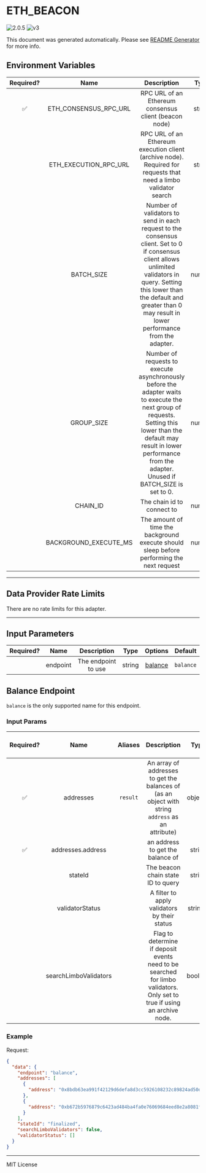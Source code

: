 # ETH_BEACON

![2.0.5](https://img.shields.io/github/package-json/v/smartcontractkit/external-adapters-js?filename=packages/sources/eth-beacon/package.json) ![v3](https://img.shields.io/badge/framework%20version-v3-blueviolet)

This document was generated automatically. Please see [README Generator](../../scripts#readme-generator) for more info.

## Environment Variables

| Required? |         Name          |                                                                                                                    Description                                                                                                                    |  Type  | Options | Default |
| :-------: | :-------------------: | :-----------------------------------------------------------------------------------------------------------------------------------------------------------------------------------------------------------------------------------------------: | :----: | :-----: | :-----: |
|    ✅     | ETH_CONSENSUS_RPC_URL |                                                                                               RPC URL of an Ethereum consensus client (beacon node)                                                                                               | string |         |         |
|           | ETH_EXECUTION_RPC_URL |                                                                 RPC URL of an Ethereum execution client (archive node). Required for requests that need a limbo validator search                                                                  | string |         |   ``    |
|           |      BATCH_SIZE       | Number of validators to send in each request to the consensus client. Set to 0 if consensus client allows unlimited validators in query. Setting this lower than the default and greater than 0 may result in lower performance from the adapter. | number |         |  `15`   |
|           |      GROUP_SIZE       |       Number of requests to execute asynchronously before the adapter waits to execute the next group of requests. Setting this lower than the default may result in lower performance from the adapter. Unused if BATCH_SIZE is set to 0.        | number |         |  `15`   |
|           |       CHAIN_ID        |                                                                                                            The chain id to connect to                                                                                                             | number |         |   `1`   |
|           | BACKGROUND_EXECUTE_MS |                                                                             The amount of time the background execute should sleep before performing the next request                                                                             | number |         | `10000` |

---

## Data Provider Rate Limits

There are no rate limits for this adapter.

---

## Input Parameters

| Required? |   Name   |     Description     |  Type  |           Options            |  Default  |
| :-------: | :------: | :-----------------: | :----: | :--------------------------: | :-------: |
|           | endpoint | The endpoint to use | string | [balance](#balance-endpoint) | `balance` |

## Balance Endpoint

`balance` is the only supported name for this endpoint.

### Input Params

| Required? |         Name          | Aliases  |                                                       Description                                                        |   Type   | Options |   Default   | Depends On | Not Valid With |
| :-------: | :-------------------: | :------: | :----------------------------------------------------------------------------------------------------------------------: | :------: | :-----: | :---------: | :--------: | :------------: |
|    ✅     |       addresses       | `result` |            An array of addresses to get the balances of (as an object with string `address` as an attribute)             | object[] |         |             |            |                |
|    ✅     |   addresses.address   |          |                                             an address to get the balance of                                             |  string  |         |             |            |                |
|           |        stateId        |          |                                            The beacon chain state ID to query                                            |  string  |         | `finalized` |            |                |
|           |    validatorStatus    |          |                                       A filter to apply validators by their status                                       | string[] |         |             |            |                |
|           | searchLimboValidators |          | Flag to determine if deposit events need to be searched for limbo validators. Only set to true if using an archive node. | boolean  |         |             |            |                |

### Example

Request:

```json
{
  "data": {
    "endpoint": "balance",
    "addresses": [
      {
        "address": "0x8bdb63ea991f42129d6defa8d3cc5926108232c89824ad50d57f49a0310de73e81e491eae6587bd1465fa5fd8e4dee21"
      },
      {
        "address": "0xb672b5976879c6423ad484ba4fa0e76069684eed8e2a8081f6730907f3618d43828d1b399d2fd22d7961824594f73462"
      }
    ],
    "stateId": "finalized",
    "searchLimboValidators": false,
    "validatorStatus": []
  }
}
```

---

MIT License
